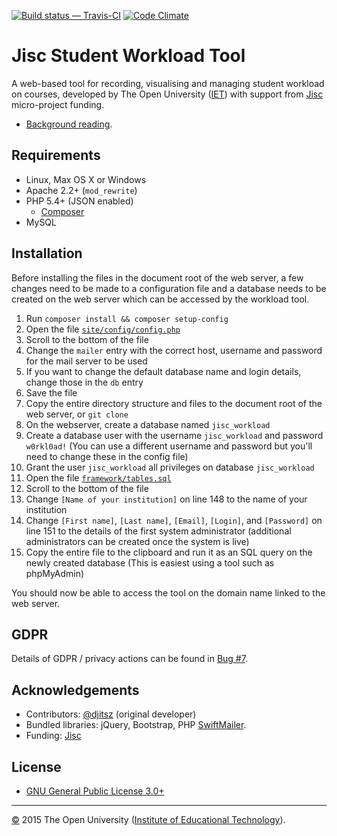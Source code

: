 [![Build status — Travis-CI][travis-icon]][travis]
[![Code Climate][climate-icon]][climate]

# Jisc Student Workload Tool

A web-based tool for recording, visualising and managing student workload on courses,
developed by The Open University ([IET][]) with support from [Jisc][] micro-project funding.

* [Background reading][blog].

## Requirements

- Linux, Max OS X or Windows
- Apache 2.2+ (`mod_rewrite`)
- PHP 5.4+ (JSON enabled)
    * [Composer][]
- MySQL

## Installation

Before installing the files in the document root of the web server, a few changes
need to be made to a configuration file and a database needs to be created on the
web server which can be accessed by the workload tool.

01. Run `composer install && composer setup-config`
01. Open the file [`site/config/config.php`][config.php]
02. Scroll to the bottom of the file
03. Change the `mailer` entry with the correct host, username and password for the mail server to be used
04. If you want to change the default database name and login details, change those in the `db` entry
05. Save the file
06. Copy the entire directory structure and files to the document root of the web server, or `git clone`
07. On the webserver, create a database named `jisc_workload`
08. Create a database user with the username `jisc_workload` and password `w0rkl0ad!`
    (You can use a different username and password but you'll need to change these in the config file)
09. Grant the user `jisc_workload` all privileges on database `jisc_workload`
10. Open the file [`framework/tables.sql`][tables.sql]
11. Scroll to the bottom of the file
12. Change `[Name of your institution]` on line 148 to the name of your institution
14. Change `[First name]`, `[Last name]`, `[Email]`, `[Login]`, and `[Password]` on line 151 to the details of
    the first system administrator (additional administrators can be created once the system is live)
15. Copy the entire file to the clipboard and run it as an SQL query on the newly created database
    (This is easiest using a tool such as phpMyAdmin)

You should now be able to access the tool on the domain name linked to the web server.

## GDPR

Details of GDPR / privacy actions can be found in [Bug #7][].

## Acknowledgements

* Contributors:  [@djitsz][] (original developer)
* Bundled libraries:  jQuery, Bootstrap, PHP [SwiftMailer][].
* Funding: [Jisc][]

## License

* [GNU General Public License 3.0+][gpl]


---
[©][c] 2015 The Open University ([Institute of Educational Technology][iet]).


[blog]: http://analytics.jiscinvolve.org/wp/2016/02/09/guest-post-jisc-ou-student-workload-tool/
[composer]: https://getcomposer.org/ "Dependency Manager for PHP"
[gpl]: https://gnu.org/licenses/gpl.html
[src]: https://github.com/IET-OU/
[jisc]: https://jisc.ac.uk/ "formerly the Joint Information Systems Committee, UK"
[iet]: https://iet.open.ac.uk/ "Institute of Educational Technology"
[c]: https://www.open.ac.uk/copyright "Copyright © 2015-2019 The Open University (IET)"
[@djitsz]: https://github.com/djitsz "Jitse van Ameijde"
[swiftmailer]: https://packagist.org/packages/swiftmailer/swiftmailer

[config.php]: https://github.com/IET-OU/jisc-workload/blob/master/site/config/config.DIST.php#L205-L217
[tables.sql]: https://github.com/IET-OU/jisc-workload/blob/master/framework/tables.DIST.sql#L161-L165

[travis]: https://travis-ci.org/IET-OU/jisc-workload "Build status — Travis-CI"
[travis-icon]: https://travis-ci.org/IET-OU/jisc-workload.svg
[climate]: https://codeclimate.com/github/IET-OU/jisc-workload
    "Code Climate score [GPA, out of 4]"
[climate-icon]: https://codeclimate.com/github/IET-OU/jisc-workload/badges/gpa.svg
[bug #7]: https://github.com/IET-OU/jisc-workload/issues/7 "GDPR / privacy"

[End]: //.
